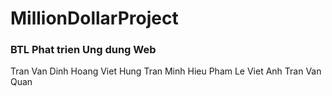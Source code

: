 # MillionDollarProject
### BTL Phat trien Ung dung Web
Tran Van Dinh
Hoang Viet Hung
Tran Minh Hieu
Pham Le Viet Anh
Tran Van Quan
